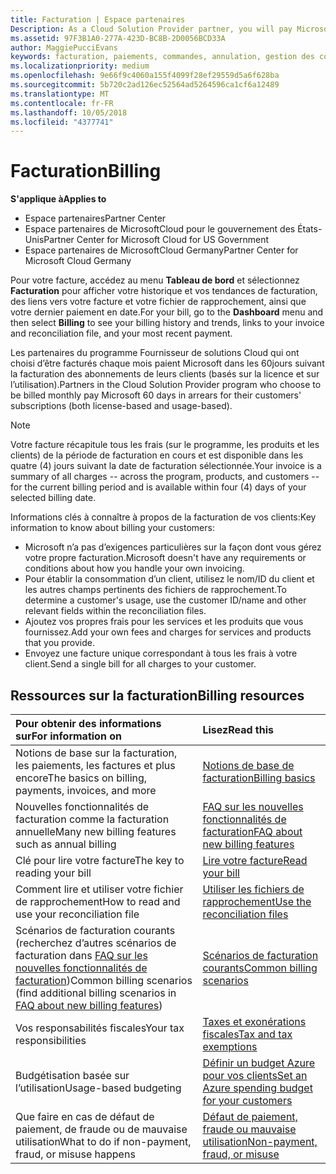 ```yaml
---
title: Facturation | Espace partenaires
Description: As a Cloud Solution Provider partner, you will pay Microsoft 60 days in arrears for the license-based and usage-based subscriptions of your customers.
ms.assetid: 97F3B1A0-277A-423D-BC8B-2D0056BCD33A
author: MaggiePucciEvans
keywords: facturation, paiements, commandes, annulation, gestion des commandes, absence de paiement, fraude, mauvaise utilisation, taxes, exonérations fiscales, fichiers de rapprochement, fichier de rapprochement
ms.localizationpriority: medium
ms.openlocfilehash: 9e66f9c4060a155f4099f28ef29559d5a6f628ba
ms.sourcegitcommit: 5b720c2ad126ec52564ad5264596ca1cf6a12489
ms.translationtype: MT
ms.contentlocale: fr-FR
ms.lasthandoff: 10/05/2018
ms.locfileid: "4377741"
---
```

# <a name="billing"></a><span data-ttu-id="930cc-103">Facturation</span><span class="sxs-lookup"><span data-stu-id="930cc-103">Billing</span></span>

**<span data-ttu-id="930cc-104">S'applique à</span><span class="sxs-lookup"><span data-stu-id="930cc-104">Applies to</span></span>**

-  <span data-ttu-id="930cc-105">Espace partenaires</span><span class="sxs-lookup"><span data-stu-id="930cc-105">Partner Center</span></span>
-  <span data-ttu-id="930cc-106">Espace partenaires de MicrosoftCloud pour le gouvernement des États-Unis</span><span class="sxs-lookup"><span data-stu-id="930cc-106">Partner Center for Microsoft Cloud for US Government</span></span>
-  <span data-ttu-id="930cc-107">Espace partenaires de MicrosoftCloud Germany</span><span class="sxs-lookup"><span data-stu-id="930cc-107">Partner Center for Microsoft Cloud Germany</span></span>

<span data-ttu-id="930cc-108">Pour votre facture, accédez au menu **Tableau de bord** et sélectionnez **Facturation** pour afficher votre historique et vos tendances de facturation, des liens vers votre facture et votre fichier de rapprochement, ainsi que votre dernier paiement en date.</span><span class="sxs-lookup"><span data-stu-id="930cc-108">For your bill, go to the **Dashboard** menu and then select **Billing** to see your billing history and trends, links to your invoice and reconciliation file, and your most recent payment.</span></span>

<span data-ttu-id="930cc-109">Les partenaires du programme Fournisseur de solutions Cloud qui ont choisi d’être facturés chaque mois paient Microsoft dans les 60jours suivant la facturation des abonnements de leurs clients (basés sur la licence et sur l’utilisation).</span><span class="sxs-lookup"><span data-stu-id="930cc-109">Partners in the Cloud Solution Provider program who choose to be billed monthly pay Microsoft 60 days in arrears for their customers' subscriptions (both license-based and usage-based).</span></span>

> [!NOTE]  
> <span data-ttu-id="930cc-110">Votre facture récapitule tous les frais (sur le programme, les produits et les clients) de la période de facturation en cours et est disponible dans les quatre (4) jours suivant la date de facturation sélectionnée.</span><span class="sxs-lookup"><span data-stu-id="930cc-110">Your invoice is a summary of all charges -- across the program, products, and customers -- for the current billing period and is available within four (4) days of your selected billing date.</span></span>

<span data-ttu-id="930cc-111">Informations clés à connaître à propos de la facturation de vos clients:</span><span class="sxs-lookup"><span data-stu-id="930cc-111">Key information to know about billing your customers:</span></span>

-   <span data-ttu-id="930cc-112">Microsoft n’a pas d’exigences particulières sur la façon dont vous gérez votre propre facturation.</span><span class="sxs-lookup"><span data-stu-id="930cc-112">Microsoft doesn't have any requirements or conditions about how you handle your own invoicing.</span></span>
-   <span data-ttu-id="930cc-113">Pour établir la consommation d’un client, utilisez le nom/ID du client et les autres champs pertinents des fichiers de rapprochement.</span><span class="sxs-lookup"><span data-stu-id="930cc-113">To determine a customer's usage, use the customer ID/name and other relevant fields within the reconciliation files.</span></span>
-   <span data-ttu-id="930cc-114">Ajoutez vos propres frais pour les services et les produits que vous fournissez.</span><span class="sxs-lookup"><span data-stu-id="930cc-114">Add your own fees and charges for services and products that you provide.</span></span>
-   <span data-ttu-id="930cc-115">Envoyez une facture unique correspondant à tous les frais à votre client.</span><span class="sxs-lookup"><span data-stu-id="930cc-115">Send a single bill for all charges to your customer.</span></span>

## <a name="billing-resources"></a><span data-ttu-id="930cc-116">Ressources sur la facturation</span><span class="sxs-lookup"><span data-stu-id="930cc-116">Billing resources</span></span>
|**<span data-ttu-id="930cc-117">Pour obtenir des informations sur</span><span class="sxs-lookup"><span data-stu-id="930cc-117">For information on</span></span>**   |**<span data-ttu-id="930cc-118">Lisez</span><span class="sxs-lookup"><span data-stu-id="930cc-118">Read this</span></span>**    |
|:-----------------------------|:-----------------|
|<span data-ttu-id="930cc-119">Notions de base sur la facturation, les paiements, les factures et plus encore</span><span class="sxs-lookup"><span data-stu-id="930cc-119">The basics on billing, payments, invoices, and  more</span></span>   |[<span data-ttu-id="930cc-120">Notions de base de facturation</span><span class="sxs-lookup"><span data-stu-id="930cc-120">Billing basics</span></span>](billing-basics.md)
|<span data-ttu-id="930cc-121">Nouvelles fonctionnalités de facturation comme la facturation annuelle</span><span class="sxs-lookup"><span data-stu-id="930cc-121">Many new billing features such as annual billing</span></span>   |[<span data-ttu-id="930cc-122">FAQ sur les nouvelles fonctionnalités de facturation</span><span class="sxs-lookup"><span data-stu-id="930cc-122">FAQ about new billing features</span></span>](faq-about-new-billing-features.md)|
|<span data-ttu-id="930cc-123">Clé pour lire votre facture</span><span class="sxs-lookup"><span data-stu-id="930cc-123">The key to reading your bill</span></span>   |[<span data-ttu-id="930cc-124">Lire votre facture</span><span class="sxs-lookup"><span data-stu-id="930cc-124">Read your bill</span></span>](read-your-bill.md)   |
|<span data-ttu-id="930cc-125">Comment lire et utiliser votre fichier de rapprochement</span><span class="sxs-lookup"><span data-stu-id="930cc-125">How to read and use your reconciliation file</span></span>   |[<span data-ttu-id="930cc-126">Utiliser les fichiers de rapprochement</span><span class="sxs-lookup"><span data-stu-id="930cc-126">Use the reconciliation files</span></span>](use-the-reconciliation-files.md)|
|<span data-ttu-id="930cc-127">Scénarios de facturation courants (recherchez d’autres scénarios de facturation dans [FAQ sur les nouvelles fonctionnalités de facturation](faq-about-new-billing-features.md))</span><span class="sxs-lookup"><span data-stu-id="930cc-127">Common billing scenarios (find additional billing scenarios in [FAQ about new billing features](faq-about-new-billing-features.md))</span></span>|[<span data-ttu-id="930cc-128">Scénarios de facturation courants</span><span class="sxs-lookup"><span data-stu-id="930cc-128">Common billing scenarios</span></span>](common-billing-scenarios.md)|
|<span data-ttu-id="930cc-129">Vos responsabilités fiscales</span><span class="sxs-lookup"><span data-stu-id="930cc-129">Your tax responsibilities</span></span>   | [<span data-ttu-id="930cc-130">Taxes et exonérations fiscales</span><span class="sxs-lookup"><span data-stu-id="930cc-130">Tax and tax exemptions</span></span>](tax-and-tax-exemptions.md)|
|<span data-ttu-id="930cc-131">Budgétisation basée sur l’utilisation</span><span class="sxs-lookup"><span data-stu-id="930cc-131">Usage-based budgeting</span></span>    |[<span data-ttu-id="930cc-132">Définir un budget Azure pour vos clients</span><span class="sxs-lookup"><span data-stu-id="930cc-132">Set an Azure spending budget for your customers</span></span>](set-an-azure-spending-budget-for-your-customers.md)|
|<span data-ttu-id="930cc-133">Que faire en cas de défaut de paiement, de fraude ou de mauvaise utilisation</span><span class="sxs-lookup"><span data-stu-id="930cc-133">What to do if non-payment, fraud, or misuse happens</span></span>   |[<span data-ttu-id="930cc-134">Défaut de paiement, fraude ou mauvaise utilisation</span><span class="sxs-lookup"><span data-stu-id="930cc-134">Non-payment, fraud, or misuse</span></span>](non-payment--fraud--or-misuse.md)|




















